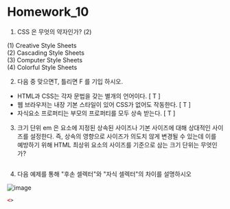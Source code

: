 # Homework_10

1. CSS 은 무엇의 약자인가?   (2)   

(1) Creative Style Sheets  
(2) Cascading Style Sheets  
(3) Computer Style Sheets  
(4) Colorful Style Sheets    



2. 다음 중 맞으면T, 틀리면 F 를 기입 하시오.  

- HTML과 CSS는 각자 문법을 갖는 별개의 언어이다.  [ T ]
- 웹 브라우저는 내장 기본 스타일이 있어 CSS가 없어도 작동한다.  [ T ]
- 자식요소 프로퍼티는 부모의 프로퍼티를 모두 상속 받는다. [ T ]  



3. 크기 단위 em 은 요소에 지정된 상속된 사이즈나 기본 사이즈에 대해 상대적인 사이즈를 설정한다. 즉, 상속의 영향으로 사이즈가 의도치 않게 변경될 수 있는데 이를 예방하기 위해 HTML 최상위 요소의 사이즈를 기준으로 삼는 크기 단위는 무엇인가?    

```

```


4. 다음 예제를 통해 "후손 셀렉터"와 "자식 셀렉터"의 차이를 설명하시오  

![image](https://user-images.githubusercontent.com/30791915/51462264-8208cb80-1da3-11e9-93a1-6418177acfd5.png)

``` html
<>

```